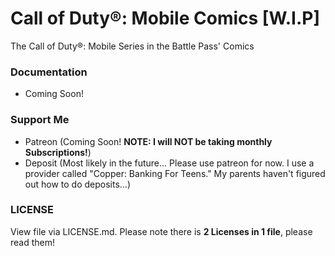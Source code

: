 # Call of Duty®: Mobile Comics [W.I.P]
The Call of Duty®: Mobile Series in the Battle Pass' Comics

### Documentation
- Coming Soon!

### Support Me
- Patreon (Coming Soon! **NOTE: I will NOT be taking monthly Subscriptions!**)
- Deposit (Most likely in the future... Please use patreon for now. I use a provider called "Copper: Banking For Teens." My parents haven't figured out how to do deposits...)

### LICENSE
View file via LICENSE.md. Please note there is **2 Licenses in 1 file**, please read them!
